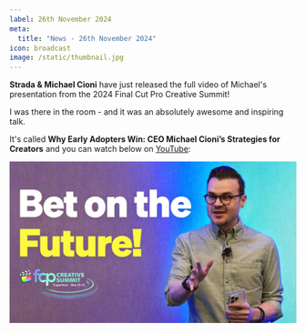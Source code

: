 ```yaml
---
label: 26th November 2024
meta:
  title: "News - 26th November 2024"
icon: broadcast
image: /static/thumbnail.jpg
---
```


**Strada & Michael Cioni** have just released the full video of Michael's presentation from the 2024 Final Cut Pro Creative Summit!

I was there in the room - and it was an absolutely awesome and inspiring talk.

It's called **Why Early Adopters Win: CEO Michael Cioni’s Strategies for Creators** and you can watch below on [YouTube](https://www.youtube.com/watch?v=eLIYelPctb8):

[![](/static/strada-talk-at-fcp-creative-summit-youtube.jpg)](https://www.youtube.com/watch?v=eLIYelPctb8)